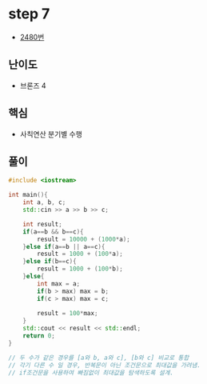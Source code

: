 # step 7
- [2480번](https://www.acmicpc.net/problem/2480)
## 난이도
- 브론즈 4
## 핵심
- 사칙연산 분기별 수행

## 풀이
```c++
#include <iostream>

int main(){
    int a, b, c;
    std::cin >> a >> b >> c;

    int result;
    if(a==b && b==c){
        result = 10000 + (1000*a);
    }else if(a==b || a==c){
        result = 1000 + (100*a);
    }else if(b==c){
        result = 1000 + (100*b);
    }else{        
        int max = a;
        if(b > max) max = b;
        if(c > max) max = c;
        
        result = 100*max;
    }
    std::cout << result << std::endl;
    return 0;
}

// 두 수가 같은 경우를 [a와 b, a와 c], [b와 c] 비교로 통합
// 각기 다른 수 일 경우, 반복문이 아닌 조건문으로 최대값을 가려냄.
// if조건문을 사용하여 빠짐없이 최대값을 탐색하도록 설계.
```